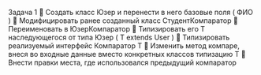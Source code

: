 Задача 1
📌 Создать класс Юзер и перенести в него базовые поля ( ФИО )
📌 Модифицировать ранее созданный класс СтудентКомпаратор
📌 Переименовать в ЮзерКомпаратор
📌 Типизировать его T наследующегося от типа Юзер ( T extends User )
📌 Типизировать реализуемый интерфейс Компаратор T
📌 Изменить метод компаре, внеся во входные данные вместо конкретных
классов типизацию T
📌 Внести правки места, где использовался предыдущий компаратор